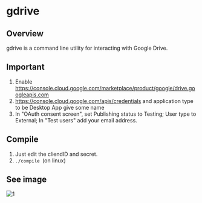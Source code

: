 gdrive
======


## Overview
gdrive is a command line utility for interacting with Google Drive.

## Important

1. Enable https://console.cloud.google.com/marketplace/product/google/drive.googleapis.com
2. https://console.cloud.google.com/apis/credentials and application type to be Desktop App give some name
3. In "OAuth consent screen", set Publishing status to Testing; User type to External; In "Test users" add your email address.


## Compile

1. Just edit the cliendID and secret.
2. ```./compile ```(on linux)

## See image

![1](https://user-images.githubusercontent.com/109218838/179046237-a90d20fe-aedc-4500-a5e8-be94688c2a6a.png)
